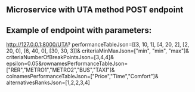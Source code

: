 ## Microservice with UTA method POST endpoint 

## Example of endpoint with parameters:

http://127.0.0.1:8000/UTA?
performanceTableJson=[[3, 10, 1], [4, 20, 2], [2, 20, 0], [6, 40, 0], [30, 30, 3]]&
criteriaMinMaxJson=["min", "min", "max"]&
criteriaNumberOfBreakPointsJson=[3,4,4]&
epsilon=0.05&rownamesPerformanceTableJson=["RER","METRO1","METRO2","BUS","TAXI"]&
colnamesPerformanceTableJson=["Price","Time","Comfort"]&
alternativesRanksJson=[1,2,2,3,4]